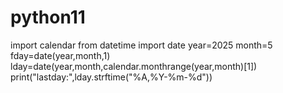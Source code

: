# python11
import calendar
from datetime import date
year=2025
month=5
fday=date(year,month,1)
lday=date(year,month,calendar.monthrange(year,month)[1])
print("lastday:",lday.strftime("%A,%Y-%m-%d"))

